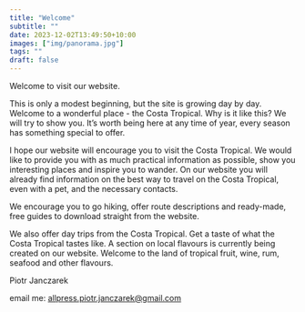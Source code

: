 ```yaml
---
title: "Welcome"
subtitle: ""
date: 2023-12-02T13:49:50+10:00
images: ["img/panorama.jpg"]
tags: ""
draft: false
---
```

Welcome to visit our website. 

This is only a modest beginning, but the site is growing day by day.
Welcome to a wonderful place - the Costa Tropical. Why is it like this? We will try to show you. It’s worth
being here at any time of year, every season has something special to offer.

I hope our website will encourage you to visit the Costa Tropical. We would like to provide you with as
much practical information as possible, show you interesting places and inspire you to wander.
On our website you will already find information on the best way to travel on the Costa Tropical, even
with a pet, and the necessary contacts.

We encourage you to go hiking, offer route descriptions and ready-made, free guides to download straight
from the website.

We also offer day trips from the Costa Tropical.
Get a taste of what the Costa Tropical tastes like. A section on local flavours is currently being created on
our website. Welcome to the land of tropical fruit, wine, rum, seafood and other flavours.

Piotr Janczarek

email me: allpress.piotr.janczarek@gmail.com
